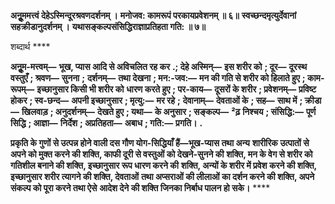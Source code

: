 **अनूॢममत्त्वं देहेऽस्मिन्दूरश्रवणदर्शनम् ।** **मनोजव: कामरूपं परकायप्रवेशनम् ॥ ६॥** **स्वच्छन्दमृत्युर्देवानां सहक्रीडानुदर्शनम् ।** **यथासङ्कल्पसंसिद्धिराज्ञाप्रतिहता गति: ॥ ७॥** 

शब्दार्थ **** 

**अनूॢम-मत्त्वम्—** **भूख, प्यास आदि से अविचलित रह कर** **.; देहे अस्मिन्—** **इस शरीर को** **; दूर—** **दूरस्थ वस्तुएँ** **; श्रवण—** **सुनना** **;** **दर्शनम्—** **तथा देखना** **; मन:-जव:—** **मन की गति से शरीर को हिलाते हुए** **; काम-रूपम्—** **इच्छानुसार किसी भी शरीर को** **धारण करते हुए** **; पर-काय—** **दूसरों के शरीर** **; प्रवेशनम्—** **प्रविष्ट होकर** **; स्व-छन्द—** **अपनी इच्छानुसार** **; मृत्यु:—** **मर रहे** **;** **देवानाम्—** **देवताओं के** **; सह—** **साथ में** **; क्रीडा—** **खिलवाड़** **; अनुदर्शनम्—** **देखते हुए** **; यथा—** **के अनुसार** **; सङ्कल्प—** **²ढ़** **निश्चय** **; संसिद्धि:—** **पूर्ण सिद्धि** **; आज्ञा—** **निर्देश** **; अप्रतिहता—** **अबाध** **; गति:—** **प्रगति।** **.** 

**प्रकृति के गुणों से उत्पन्न होने वाली दस गौण योग-सिद्धियाँ हैं—भूख-प्यास तथा अन्य** **शारीरिक उत्पातों से अपने को मुक्त करने की शक्ति, काफी दूरी से वस्तुओं को देखने-सुनने की** **शक्ति, मन के वेग से शरीर को गतिशील बनाने की शक्ति, इच्छानुसार रूप धारण करने की** **शक्ति, अन्यों के शरीर में प्रवेश करने की शक्ति, इच्छानुसार शरीर त्यागने की शक्ति, देवताओं** **तथा अप्सराओं की लीलाओं का दर्शन करने की शक्ति, अपने संकल्प को पूरा करने तथा ऐसे** **आदेश देने की शक्ति जिनका निर्बाध पालन हो सके।** **** 